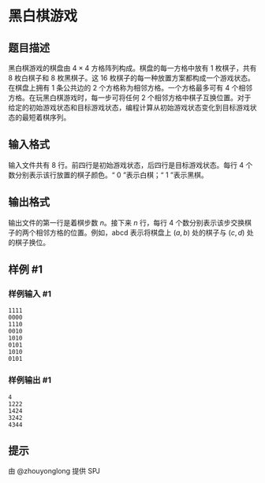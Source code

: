 # 黑白棋游戏

## 题目描述

黑白棋游戏的棋盘由 $4 \times 4$ 方格阵列构成。棋盘的每一方格中放有 $1$ 枚棋子，共有 $8$ 枚白棋子和 $8$ 枚黑棋子。这 $16$ 枚棋子的每一种放置方案都构成一个游戏状态。在棋盘上拥有 $1$ 条公共边的 $2$ 个方格称为相邻方格。一个方格最多可有 $4$ 个相邻方格。在玩黑白棋游戏时，每一步可将任何 $2$ 个相邻方格中棋子互换位置。对于给定的初始游戏状态和目标游戏状态，编程计算从初始游戏状态变化到目标游戏状态的最短着棋序列。

## 输入格式

输入文件共有 $8$ 行。前四行是初始游戏状态，后四行是目标游戏状态。每行 $4$ 个数分别表示该行放置的棋子颜色。“ $0$ ”表示白棋；“ $1$ ”表示黑棋。

## 输出格式

输出文件的第一行是着棋步数 $n$。接下来 $n$ 行，每行 $4$ 个数分别表示该步交换棋子的两个相邻方格的位置。例如，abcd 表示将棋盘上 $(a,b)$ 处的棋子与 $(c,d)$ 处的棋子换位。

## 样例 #1

### 样例输入 #1
```
1111
0000
1110
0010
1010
0101
1010
0101
```

### 样例输出 #1

```
4
1222
1424
3242
4344
```

## 提示

由 @zhouyonglong 提供 SPJ

